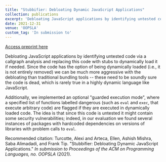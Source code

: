 ```yaml
---
title: "Stubbifier: Debloating Dynamic JavaScript Applications"
collection: publications
excerpt: 'Debloating JavaScript applications by identifying untested code via a callgraph analysis, and replacing this code with stubs to dynamically load it if needed.'
date: 2021-12-31
venue: 'OOPSLA'
custom_tag: 'In submission to'
---
```


<a href='http://emarteca.github.io/files/oopsla21_1.pdf'>Access preprint here</a>

Debloating JavaScript applications by identifying untested code via a callgraph analysis and replacing this code with stubs to dynamically load it if needed.
Since the code has the option of being dynamically loaded (i.e., it is not entirely removed) we can be much more aggressive with the debloating than traditional bundling tools -- these need to be soundly sure the code is dead, which is rarely true in a highly dynamic language like JavaScript.

Additionally, we implemented an optional "guarded execution mode", where a specified list of functions labelled dangerous (such as `eval` and `exec`, that execute arbitrary code) are flagged if they are executed in dynamically loaded code.
The idea is that since this code is untested it might contain some security vulnerabilities; indeed, in our evaluation we found several instances of packages with hardcoded dependencies on versions of libraries with problem calls to `eval`. 

Recommended citation: Turcotte, Alexi and Arteca, Ellen, Ashish Mishra, Saba Alimadadi, and Frank Tip. "Stubbifier: Debloating Dynamic JavaScript Applications." <i>In submission to Proceedings of the ACM on Programming Languages, no. OOPSLA</i> (2021).
